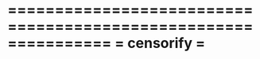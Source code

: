 ===============================================================
=                          censorify                          =
===============================================================